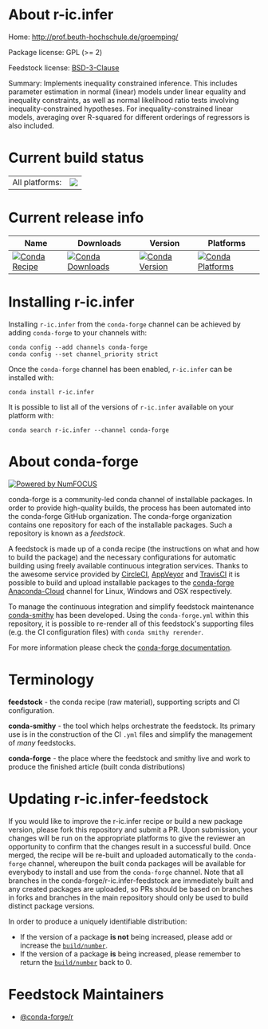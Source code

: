 About r-ic.infer
================

Home: http://prof.beuth-hochschule.de/groemping/

Package license: GPL (>= 2)

Feedstock license: [BSD-3-Clause](https://github.com/conda-forge/r-ic.infer-feedstock/blob/master/LICENSE.txt)

Summary: Implements inequality constrained inference. This includes parameter estimation in normal (linear) models under linear equality and inequality constraints, as well as normal likelihood ratio tests involving inequality-constrained hypotheses. For inequality-constrained linear models, averaging over R-squared for different orderings of regressors is also included.

Current build status
====================


<table><tr><td>All platforms:</td>
    <td>
      <a href="https://dev.azure.com/conda-forge/feedstock-builds/_build/latest?definitionId=2281&branchName=master">
        <img src="https://dev.azure.com/conda-forge/feedstock-builds/_apis/build/status/r-ic.infer-feedstock?branchName=master">
      </a>
    </td>
  </tr>
</table>

Current release info
====================

| Name | Downloads | Version | Platforms |
| --- | --- | --- | --- |
| [![Conda Recipe](https://img.shields.io/badge/recipe-r--ic.infer-green.svg)](https://anaconda.org/conda-forge/r-ic.infer) | [![Conda Downloads](https://img.shields.io/conda/dn/conda-forge/r-ic.infer.svg)](https://anaconda.org/conda-forge/r-ic.infer) | [![Conda Version](https://img.shields.io/conda/vn/conda-forge/r-ic.infer.svg)](https://anaconda.org/conda-forge/r-ic.infer) | [![Conda Platforms](https://img.shields.io/conda/pn/conda-forge/r-ic.infer.svg)](https://anaconda.org/conda-forge/r-ic.infer) |

Installing r-ic.infer
=====================

Installing `r-ic.infer` from the `conda-forge` channel can be achieved by adding `conda-forge` to your channels with:

```
conda config --add channels conda-forge
conda config --set channel_priority strict
```

Once the `conda-forge` channel has been enabled, `r-ic.infer` can be installed with:

```
conda install r-ic.infer
```

It is possible to list all of the versions of `r-ic.infer` available on your platform with:

```
conda search r-ic.infer --channel conda-forge
```


About conda-forge
=================

[![Powered by NumFOCUS](https://img.shields.io/badge/powered%20by-NumFOCUS-orange.svg?style=flat&colorA=E1523D&colorB=007D8A)](http://numfocus.org)

conda-forge is a community-led conda channel of installable packages.
In order to provide high-quality builds, the process has been automated into the
conda-forge GitHub organization. The conda-forge organization contains one repository
for each of the installable packages. Such a repository is known as a *feedstock*.

A feedstock is made up of a conda recipe (the instructions on what and how to build
the package) and the necessary configurations for automatic building using freely
available continuous integration services. Thanks to the awesome service provided by
[CircleCI](https://circleci.com/), [AppVeyor](https://www.appveyor.com/)
and [TravisCI](https://travis-ci.com/) it is possible to build and upload installable
packages to the [conda-forge](https://anaconda.org/conda-forge)
[Anaconda-Cloud](https://anaconda.org/) channel for Linux, Windows and OSX respectively.

To manage the continuous integration and simplify feedstock maintenance
[conda-smithy](https://github.com/conda-forge/conda-smithy) has been developed.
Using the ``conda-forge.yml`` within this repository, it is possible to re-render all of
this feedstock's supporting files (e.g. the CI configuration files) with ``conda smithy rerender``.

For more information please check the [conda-forge documentation](https://conda-forge.org/docs/).

Terminology
===========

**feedstock** - the conda recipe (raw material), supporting scripts and CI configuration.

**conda-smithy** - the tool which helps orchestrate the feedstock.
                   Its primary use is in the construction of the CI ``.yml`` files
                   and simplify the management of *many* feedstocks.

**conda-forge** - the place where the feedstock and smithy live and work to
                  produce the finished article (built conda distributions)


Updating r-ic.infer-feedstock
=============================

If you would like to improve the r-ic.infer recipe or build a new
package version, please fork this repository and submit a PR. Upon submission,
your changes will be run on the appropriate platforms to give the reviewer an
opportunity to confirm that the changes result in a successful build. Once
merged, the recipe will be re-built and uploaded automatically to the
`conda-forge` channel, whereupon the built conda packages will be available for
everybody to install and use from the `conda-forge` channel.
Note that all branches in the conda-forge/r-ic.infer-feedstock are
immediately built and any created packages are uploaded, so PRs should be based
on branches in forks and branches in the main repository should only be used to
build distinct package versions.

In order to produce a uniquely identifiable distribution:
 * If the version of a package **is not** being increased, please add or increase
   the [``build/number``](https://docs.conda.io/projects/conda-build/en/latest/resources/define-metadata.html#build-number-and-string).
 * If the version of a package **is** being increased, please remember to return
   the [``build/number``](https://docs.conda.io/projects/conda-build/en/latest/resources/define-metadata.html#build-number-and-string)
   back to 0.

Feedstock Maintainers
=====================

* [@conda-forge/r](https://github.com/conda-forge/r/)


